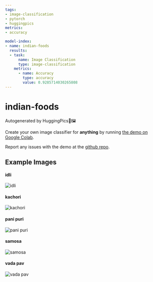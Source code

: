 ```yaml
---
tags:
- image-classification
- pytorch
- huggingpics
metrics:
- accuracy

model-index:
- name: indian-foods
  results:
  - task:
      name: Image Classification
      type: image-classification
    metrics:
      - name: Accuracy
        type: accuracy
        value: 0.9285714030265808
---
```


# indian-foods


Autogenerated by HuggingPics🤗🖼️

Create your own image classifier for **anything** by running [the demo on Google Colab](https://colab.research.google.com/github/nateraw/huggingpics/blob/main/HuggingPics.ipynb).

Report any issues with the demo at the [github repo](https://github.com/nateraw/huggingpics).


## Example Images


#### idli

![idli](images/idli.jpg)

#### kachori

![kachori](images/kachori.jpg)

#### pani puri

![pani puri](images/pani_puri.jpg)

#### samosa

![samosa](images/samosa.jpg)

#### vada pav

![vada pav](images/vada_pav.jpg)